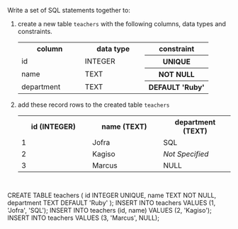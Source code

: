 Write a set of SQL statements together to:

1. create a new table `teachers` with the following columns, data types and constraints.

    <table>
        <tr>
            <th width='33%'>column</th>
            <th width='33%'>data type</th>
            <th width='33%'>constraint</th>
        </tr>
        <tr>
            <td width='33%'>id</td>
            <td width='33%'>INTEGER</td>
            <th width='33%'>UNIQUE</th>
        </tr>
        <tr>
            <td width='33%'>name</td>
            <td width='33%'>TEXT</td>
            <th width='33%'>NOT NULL</th>
        </tr>
        <tr>
            <td width='33%'>department</td>
            <td width='33%'>TEXT</td>
            <th width='33%'>DEFAULT 'Ruby'</th>
        </tr>
    </table>

2. add these record rows to the created table `teachers`

    <table>
        <tr>
            <th width='33%'>id (INTEGER)</th>
            <th width='33%'>name (TEXT)</th>
            <th width='33%'>department (TEXT)</th>
        </tr>
        <tr>
            <td width='33%'>1</td>
            <td width='33%'>Jofra</td>
            <td width='33%'>SQL</td>
        </tr>
        <tr>
            <td width='33%'>2</td>
            <td width='33%'>Kagiso</td>
            <td width='33%'><i>Not Specified</i></td>
        </tr>
        <tr>
            <td width='33%'>3</td>
            <td width='33%'>Marcus</td>
            <td width='33%'>NULL</td>
        </tr>
    </table>



<codeblock language="sql" dbName="students3-v1.db" focusTableAfterRun="teachers" type="exercise" testMode="fixedInput">
<code>

</code>

<solution>
CREATE TABLE teachers (
                      id INTEGER UNIQUE,
                      name TEXT NOT NULL,
                      department TEXT DEFAULT 'Ruby'
                   );
INSERT INTO teachers            VALUES (1, 'Jofra', 'SQL');
INSERT INTO teachers (id, name) VALUES (2, 'Kagiso');
INSERT INTO teachers            VALUES (3, 'Marcus', NULL);
</solution>
</codeblock>